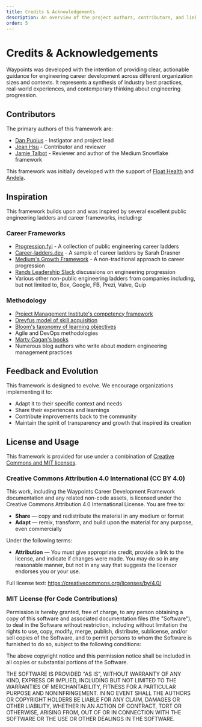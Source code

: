 ```yaml
---
title: Credits & Acknowledgements
description: An overview of the project authors, contributors, and links to inspiration.
order: 5
---
```


# Credits & Acknowledgements

Waypoints was developed with the intention of providing clear, actionable guidance for engineering career development across different organization sizes and contexts. It represents a synthesis of industry best practices, real-world experiences, and contemporary thinking about engineering progression.

## Contributors

The primary authors of this framework are:

- [Dan Pupius](https://pupius.com) - Instigator and project lead
- [Jean Hsu](https://jeanhsu.com) - Contributor and reviewer
- [Jamie Talbot](https://majelbsto.at) - Reviewer and author of the Medium Snowflake framework

This framework was initially developed with the support of [Float Health](https://floathealth.com) and [Andela](https://andela.com).

## Inspiration

This framework builds upon and was inspired by several excellent public engineering ladders and career frameworks, including:

### Career Frameworks

- [Progression.fyi](https://progression.fyi/) - A collection of public engineering career ladders
- [Career-ladders.dev](https://career-ladders.dev/engineering) - A sample of career ladders by Sarah Drasner
- [Medium's Growth Framework](https://medium.com/s/engineering-growth-framework/engineering-growth-introduction-8ba7b78c8d6c) - A non-traditional approach to career progression
- [Rands Leadership Slack](https://randsinrepose.com/welcome-to-rands-leadership-slack/) discussions on engineering progression
- Various other non-public engineering ladders from companies including, but not limited to, Box, Google, FB, Prezi, Valve, Quip

### Methodology

- [Project Management Institute's competency framework](https://www.pmi.org/learning/library/project-manager-competency-development-framework-7376)
- [Dreyfus model of skill acquisition](https://www.bumc.bu.edu/facdev-medicine/files/2012/03/Dreyfus-skill-level.pdf)
- [Bloom's taxonomy of learning objectives](https://cft.vanderbilt.edu/guides-sub-pages/blooms-taxonomy/)
- Agile and DevOps methodologies
- [Marty Cagan's books](https://www.svpg.com/books/)
- Numerous blog authors who write about modern engineering management practices

## Feedback and Evolution

This framework is designed to evolve. We encourage organizations implementing it to:

- Adapt it to their specific context and needs
- Share their experiences and learnings
- Contribute improvements back to the community
- Maintain the spirit of transparency and growth that inspired its creation

## License and Usage

This framework is provided for use under a combination of [Creative Commons and MIT licenses](https://github.com/dpup/waypoints/blob/main/LICENSE.md).

### Creative Commons Attribution 4.0 International (CC BY 4.0)

This work, including the Waypoints Career Development Framework documentation and any related non-code assets, is licensed under the Creative Commons Attribution 4.0 International License. You are free to:

- **Share** — copy and redistribute the material in any medium or format
- **Adapt** — remix, transform, and build upon the material for any purpose, even commercially

Under the following terms:

- **Attribution** — You must give appropriate credit, provide a link to the license, and indicate if changes were made. You may do so in any reasonable manner, but not in any way that suggests the licensor endorses you or your use.

Full license text: https://creativecommons.org/licenses/by/4.0/

### MIT License (for Code Contributions)

Permission is hereby granted, free of charge, to any person obtaining a copy of this software and associated documentation files (the "Software"), to deal in the Software without restriction, including without limitation the rights to use, copy, modify, merge, publish, distribute, sublicense, and/or sell copies of the Software, and to permit persons to whom the Software is furnished to do so, subject to the following conditions:

The above copyright notice and this permission notice shall be included in all copies or substantial portions of the Software.

THE SOFTWARE IS PROVIDED "AS IS", WITHOUT WARRANTY OF ANY KIND, EXPRESS OR IMPLIED, INCLUDING BUT NOT LIMITED TO THE WARRANTIES OF MERCHANTABILITY, FITNESS FOR A PARTICULAR PURPOSE AND NONINFRINGEMENT. IN NO EVENT SHALL THE AUTHORS OR COPYRIGHT HOLDERS BE LIABLE FOR ANY CLAIM, DAMAGES OR OTHER LIABILITY, WHETHER IN AN ACTION OF CONTRACT, TORT OR OTHERWISE, ARISING FROM, OUT OF OR IN CONNECTION WITH THE SOFTWARE OR THE USE OR OTHER DEALINGS IN THE SOFTWARE.
